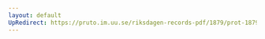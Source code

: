 ```yaml
---
layout: default
UpRedirect: https://pruto.im.uu.se/riksdagen-records-pdf/1879/prot-1879--fk--030/prot-1879--fk--030_014.pdf
---
```

